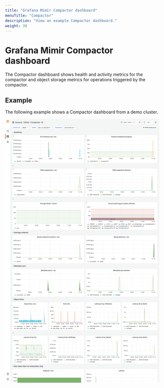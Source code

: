 ```yaml
---
title: "Grafana Mimir Compactor dashboard"
menuTitle: "Compactor"
description: "View an example Compactor dashboard."
weight: 30
---
```


# Grafana Mimir Compactor dashboard

The Compactor dashboard shows health and activity metrics for the compactor and object storage metrics for operations triggered by the compactor.

## Example

The following example shows a Compactor dashboard from a demo cluster.

![Grafana Mimir compactor dashboard](mimir-compactor.png)
